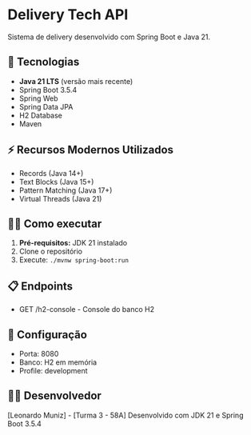 # Delivery Tech API

Sistema de delivery desenvolvido com Spring Boot e Java 21.

## 🚀 Tecnologias

- **Java 21 LTS** (versão mais recente)
- Spring Boot 3.5.4
- Spring Web
- Spring Data JPA
- H2 Database
- Maven

## ⚡ Recursos Modernos Utilizados

- Records (Java 14+)
- Text Blocks (Java 15+)
- Pattern Matching (Java 17+)
- Virtual Threads (Java 21)

## 🏃‍♂️ Como executar

1. **Pré-requisitos:** JDK 21 instalado
2. Clone o repositório
3. Execute: `./mvnw spring-boot:run`

## 📋 Endpoints

- GET /h2-console - Console do banco H2

## 🔧 Configuração
- Porta: 8080
- Banco: H2 em memória
- Profile: development

## 👨‍💻 Desenvolvedor

[Leonardo Muniz] - [Turma 3 - 58A]
Desenvolvido com JDK 21 e Spring Boot 3.5.4
 